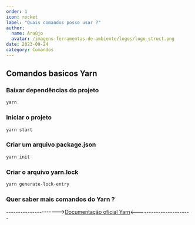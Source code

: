 ```yaml
---
order: 1
icon: rocket
label: "Quais comandos posso usar ?"
author:
  name: Araújo
  avatar: /imagens-ferramentas-de-ambiente/logos/logo_struct.png
date: 2023-09-24
category: Comandos
---
```


## Comandos basicos Yarn

### Baixar dependências do projeto

```bash
yarn
```

### Iniciar o projeto

```bash
yarn start
```

### Criar um arquivo package.json

```bash
yarn init
```

### Criar o arquivo yarn.lock

```bash
yarn generate-lock-entry
```

### Quer saber mais comandos do Yarn ?

---------------------->[Documentação oficial Yarn](https://classic.yarnpkg.com/lang/en/docs/)<-----------------------